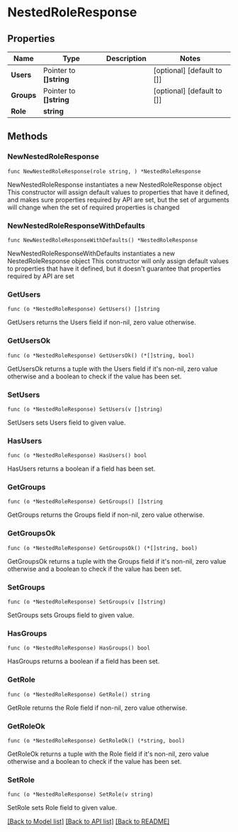 # NestedRoleResponse

## Properties

Name | Type | Description | Notes
------------ | ------------- | ------------- | -------------
**Users** | Pointer to **[]string** |  | [optional] [default to []]
**Groups** | Pointer to **[]string** |  | [optional] [default to []]
**Role** | **string** |  | 

## Methods

### NewNestedRoleResponse

`func NewNestedRoleResponse(role string, ) *NestedRoleResponse`

NewNestedRoleResponse instantiates a new NestedRoleResponse object
This constructor will assign default values to properties that have it defined,
and makes sure properties required by API are set, but the set of arguments
will change when the set of required properties is changed

### NewNestedRoleResponseWithDefaults

`func NewNestedRoleResponseWithDefaults() *NestedRoleResponse`

NewNestedRoleResponseWithDefaults instantiates a new NestedRoleResponse object
This constructor will only assign default values to properties that have it defined,
but it doesn't guarantee that properties required by API are set

### GetUsers

`func (o *NestedRoleResponse) GetUsers() []string`

GetUsers returns the Users field if non-nil, zero value otherwise.

### GetUsersOk

`func (o *NestedRoleResponse) GetUsersOk() (*[]string, bool)`

GetUsersOk returns a tuple with the Users field if it's non-nil, zero value otherwise
and a boolean to check if the value has been set.

### SetUsers

`func (o *NestedRoleResponse) SetUsers(v []string)`

SetUsers sets Users field to given value.

### HasUsers

`func (o *NestedRoleResponse) HasUsers() bool`

HasUsers returns a boolean if a field has been set.

### GetGroups

`func (o *NestedRoleResponse) GetGroups() []string`

GetGroups returns the Groups field if non-nil, zero value otherwise.

### GetGroupsOk

`func (o *NestedRoleResponse) GetGroupsOk() (*[]string, bool)`

GetGroupsOk returns a tuple with the Groups field if it's non-nil, zero value otherwise
and a boolean to check if the value has been set.

### SetGroups

`func (o *NestedRoleResponse) SetGroups(v []string)`

SetGroups sets Groups field to given value.

### HasGroups

`func (o *NestedRoleResponse) HasGroups() bool`

HasGroups returns a boolean if a field has been set.

### GetRole

`func (o *NestedRoleResponse) GetRole() string`

GetRole returns the Role field if non-nil, zero value otherwise.

### GetRoleOk

`func (o *NestedRoleResponse) GetRoleOk() (*string, bool)`

GetRoleOk returns a tuple with the Role field if it's non-nil, zero value otherwise
and a boolean to check if the value has been set.

### SetRole

`func (o *NestedRoleResponse) SetRole(v string)`

SetRole sets Role field to given value.



[[Back to Model list]](../README.md#documentation-for-models) [[Back to API list]](../README.md#documentation-for-api-endpoints) [[Back to README]](../README.md)


